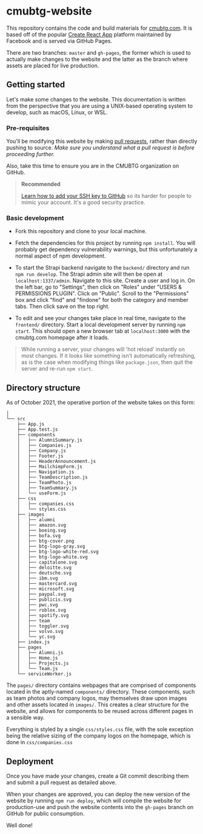 # cmubtg-website

This repository contains the code and build materials for
[cmubtg.com](https://cmubtg.com). It is based off of the popular [Create React
App](https://github.com/facebook/create-react-app) platform maintained by
Facebook and is served via GitHub Pages.

There are two branches: `master` and `gh-pages`, the former which is used to
actually make changes to the website and the latter as the branch where assets
are placed for live production.

## Getting started

Let's make some changes to the website. This documentation is written from the
perspective that you are using a UNIX-based operating system to develop, such as
macOS, Linux, or WSL.

### Pre-requisites

You'll be modifying this website by making [pull
requests](https://docs.github.com/en/github/collaborating-with-pull-requests/proposing-changes-to-your-work-with-pull-requests/creating-a-pull-request),
rather than directly pushing to source. *Make sure you understand what a pull
request is before proceeding further.*

Also, take this time to ensure you are in the CMUBTG organization on GitHub.

> **Recommended**
>
> [Learn how to add your SSH key to
> GitHub](https://docs.github.com/en/authentication/connecting-to-github-with-ssh/adding-a-new-ssh-key-to-your-github-account)
> so its harder for people to mimic your account. It's a good security practice.

### Basic development

- Fork this repository and clone to your local machine. 

- Fetch the dependencies for this project by running `npm install`. You will
  probably get dependency vulnerability warnings, but this unfortunately a
  normal aspect of npm development.

- To start the Strapi backend navigate to the `backend/` directory and run `npm run develop`.
  The Strapi admin site will then be open at `localhost:1337/admin`. Navigate to this site.
  Create a user and log in. On the left bar, go to "Settings", then click on "Roles" under
  "USERS & PERMISSIONS PLUGIN". Click on "Public". Scroll to the "Permissions" box and click
  "find" and "findone" for both the category and member tabs. Then click save on the top right.

- To edit and see your changes take place in real time, navigate to the `frontend/`
  directory. Start a local development server by running `npm start`. 
  This should open a new browser tab at `localhost:3000` with the cmubtg.com 
  homepage after it loads.

> While running a server, your changes will 'hot reload' instantly on most
> changes. If it looks like something isn't automatically refreshing, as is the
> case when modifying things like `package.json`, then quit the server and
> re-run `npm start`.

## Directory structure

As of October 2021, the operative portion of the website takes on this form:

```
│
└── src
    ├── App.js
    ├── App.test.js
    ├── components
    │   ├── AlumniSummary.js
    │   ├── Companies.js
    │   ├── Company.js
    │   ├── Footer.js
    │   ├── HeaderAnnouncement.js
    │   ├── MailchimpForm.js
    │   ├── Navigation.js
    │   ├── TeamDescription.js
    │   ├── TeamPhoto.js
    │   ├── TeamSummary.js
    │   └── useForm.js
    ├── css
    │   ├── companies.css
    │   └── styles.css
    ├── images
    │   ├── alumni
    │   ├── amazon.svg
    │   ├── boeing.svg
    │   ├── bofa.svg
    │   ├── btg-cover.png
    │   ├── btg-logo-gray.svg
    │   ├── btg-logo-white-red.svg
    │   ├── btg-logo-white.svg
    │   ├── capitalone.svg
    │   ├── deloitte.svg
    │   ├── deutsche.svg
    │   ├── ibm.svg
    │   ├── mastercard.svg
    │   ├── microsoft.svg
    │   ├── paypal.svg
    │   ├── publicis.svg
    │   ├── pwc.svg
    │   ├── roblox.svg
    │   ├── spotify.svg
    │   ├── team
    │   ├── toggler.svg
    │   ├── volvo.svg
    │   └── yc.svg
    ├── index.js
    ├── pages
    │   ├── Alumni.js
    │   ├── Home.js
    │   ├── Projects.js
    │   └── Team.js
    └── serviceWorker.js
```

The `pages/` directory contains webpages that are comprised of components
located in the aptly-named `components/` directory. These components, such as
team photos and company logos, may themselves draw upon images and other assets
located in `images/`. This creates a clear structure for the website, and allows
for components to be reused across different pages in a sensible way.

Everything is styled by a single `css/styles.css` file, with
the sole exception being the relative sizing of the company logos on the
homepage, which is done in `css/companies.css`

## Deployment

Once you have made your changes, create a Git commit describing them and submit
a pull request as detailed above.

When your changes are approved, you can deploy the new version of the website by
running `npm run deploy`, which will compile the website for production-use and
push the website contents into the `gh-pages` branch on GitHub for public
consumption.

Well done!